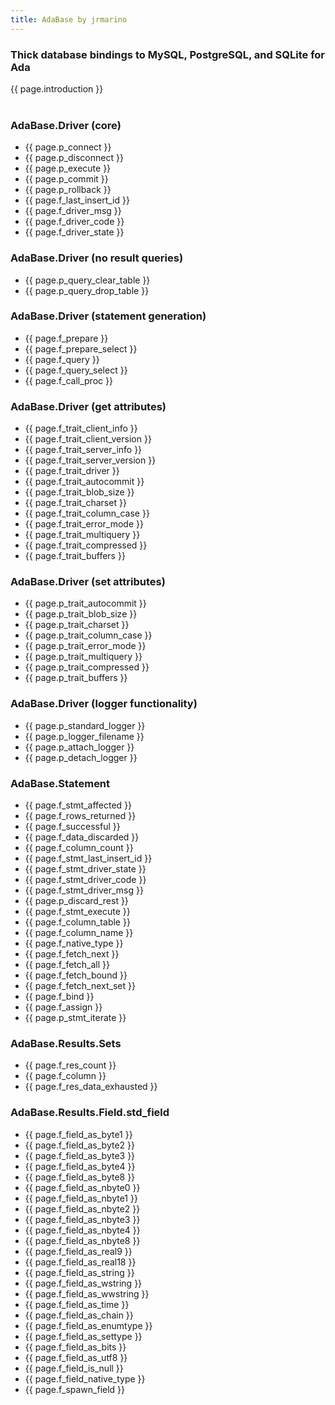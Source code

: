 ```yaml
---
title: AdaBase by jrmarino
---
```


<h3>Thick database bindings to MySQL, PostgreSQL, and SQLite for Ada</h3>
{{ page.introduction }}
<br/>
<br/>

<div class="twocol">
<h3>AdaBase.Driver (core)</h3>
<ul>
<li>{{ page.p_connect }}</li>
<li>{{ page.p_disconnect }}</li>
<li>{{ page.p_execute }}</li>
<li>{{ page.p_commit }}</li>
<li>{{ page.p_rollback }}</li>
<li>{{ page.f_last_insert_id }}</li>
<li>{{ page.f_driver_msg }}</li>
<li>{{ page.f_driver_code }}</li>
<li>{{ page.f_driver_state }}</li>
</ul>

<h3>AdaBase.Driver (no result queries)</h3>
<ul>
<li>{{ page.p_query_clear_table }}</li>
<li>{{ page.p_query_drop_table }}</li>
</ul>

<h3>AdaBase.Driver (statement generation)</h3>
<ul>
<li>{{ page.f_prepare }}</li>
<li>{{ page.f_prepare_select }}</li>
<li>{{ page.f_query }}</li>
<li>{{ page.f_query_select }}</li>
<li>{{ page.f_call_proc }}</li>
</ul>

<h3>AdaBase.Driver (get attributes)</h3>
<ul>
<li>{{ page.f_trait_client_info }}</li>
<li>{{ page.f_trait_client_version }}</li>
<li>{{ page.f_trait_server_info }}</li>
<li>{{ page.f_trait_server_version }}</li>
<li>{{ page.f_trait_driver }}</li>
<li>{{ page.f_trait_autocommit }}</li>
<li>{{ page.f_trait_blob_size }}</li>
<li>{{ page.f_trait_charset }}</li>
<li>{{ page.f_trait_column_case }}</li>
<li>{{ page.f_trait_error_mode }}</li>
<li>{{ page.f_trait_multiquery }}</li>
<li>{{ page.f_trait_compressed }}</li>
<li>{{ page.f_trait_buffers }}</li>
</ul>

<h3>AdaBase.Driver (set attributes)</h3>
<ul>
<li>{{ page.p_trait_autocommit }}</li>
<li>{{ page.p_trait_blob_size }}</li>
<li>{{ page.p_trait_charset }}</li>
<li>{{ page.p_trait_column_case }}</li>
<li>{{ page.p_trait_error_mode }}</li>
<li>{{ page.p_trait_multiquery }}</li>
<li>{{ page.p_trait_compressed }}</li>
<li>{{ page.p_trait_buffers }}</li>
</ul>

<h3>AdaBase.Driver (logger functionality)</h3>
<ul>
<li>{{ page.p_standard_logger }}</li>
<li>{{ page.p_logger_filename }}</li>
<li>{{ page.p_attach_logger }}</li>
<li>{{ page.p_detach_logger }}</li>
</ul>

</div>

<div class="twocol">
<h3>AdaBase.Statement</h3>
<ul>
<li>{{ page.f_stmt_affected }}</li>
<li>{{ page.f_rows_returned }}</li>
<li>{{ page.f_successful }}</li>
<li>{{ page.f_data_discarded }}</li>
<li>{{ page.f_column_count }}</li>
<li>{{ page.f_stmt_last_insert_id }}</li>
<li>{{ page.f_stmt_driver_state }}</li>
<li>{{ page.f_stmt_driver_code }}</li>
<li>{{ page.f_stmt_driver_msg }}</li>
<li>{{ page.p_discard_rest }}</li>
<li>{{ page.f_stmt_execute }}</li>
<li>{{ page.f_column_table }}</li>
<li>{{ page.f_column_name }}</li>
<li>{{ page.f_native_type }}</li>
<li>{{ page.f_fetch_next }}</li>
<li>{{ page.f_fetch_all }}</li>
<li>{{ page.f_fetch_bound }}</li>
<li>{{ page.f_fetch_next_set }}</li>
<li>{{ page.f_bind }}</li>
<li>{{ page.f_assign }}</li>
<li>{{ page.p_stmt_iterate }}</li>
</ul>

<h3>AdaBase.Results.Sets</h3>
<ul>
<li>{{ page.f_res_count }}</li>
<li>{{ page.f_column }}</li>
<li>{{ page.f_res_data_exhausted }}</li>
</ul>

<h3>AdaBase.Results.Field.std_field</h3>
<ul>
<li>{{ page.f_field_as_byte1 }}</li>
<li>{{ page.f_field_as_byte2 }}</li>
<li>{{ page.f_field_as_byte3 }}</li>
<li>{{ page.f_field_as_byte4 }}</li>
<li>{{ page.f_field_as_byte8 }}</li>
<li>{{ page.f_field_as_nbyte0 }}</li>
<li>{{ page.f_field_as_nbyte1 }}</li>
<li>{{ page.f_field_as_nbyte2 }}</li>
<li>{{ page.f_field_as_nbyte3 }}</li>
<li>{{ page.f_field_as_nbyte4 }}</li>
<li>{{ page.f_field_as_nbyte8 }}</li>
<li>{{ page.f_field_as_real9 }}</li>
<li>{{ page.f_field_as_real18 }}</li>
<li>{{ page.f_field_as_string }}</li>
<li>{{ page.f_field_as_wstring }}</li>
<li>{{ page.f_field_as_wwstring }}</li>
<li>{{ page.f_field_as_time }}</li>
<li>{{ page.f_field_as_chain }}</li>
<li>{{ page.f_field_as_enumtype }}</li>
<li>{{ page.f_field_as_settype }}</li>
<li>{{ page.f_field_as_bits }}</li>
<li>{{ page.f_field_as_utf8 }}</li>
<li>{{ page.f_field_is_null }}</li>
<li>{{ page.f_field_native_type }}</li>
<li>{{ page.f_spawn_field }}</li>
</ul>

</div>
